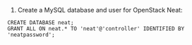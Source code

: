 1. Create a MySQL database and user for OpenStack Neat:

```
CREATE DATABASE neat;
GRANT ALL ON neat.* TO 'neat'@'controller' IDENTIFIED BY 'neatpassword';
```
